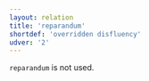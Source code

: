 ```yaml
---
layout: relation
title: 'reparandum'
shortdef: 'overridden disfluency'
udver: '2'
---
```


`reparandum` is not used.
<!-- Interlanguage links updated Út zář 29 18:41:35 CEST 2020 -->
